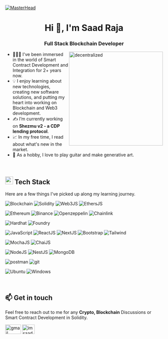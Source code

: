 [![MasterHead](https://cdn.dribbble.com/userupload/15119027/file/original-f4f712a9483b14d166ba90b0b08618ed.png?resize=1280×640)]()

<h1 align="center">Hi 👋, I'm Saad Raja</h1>
<h3 align="center">Full Stack Blockchain Developer</h3>

<img align="right" alt="decentralized" width="300" src="https://i.pinimg.com/originals/c4/d8/d7/c4d8d7f9e12230e974cb918678b161b4.gif" />

- 👨🏻‍💻 I've been immersed in the world of Smart Contract Development and Integration for 2+ years now.
- 💡 I enjoy learning about new technologies, creating new software solutions, and putting my heart into working on Blockchain and Web3 development.
- ✍ I’m currently working on **Shezmu v2 - a CDP lending protocol**.
- 📈 In my free time, I read about what's new in the market.
- 🎨 As a hobby, I love to play guitar and make generative art.

<br />

<h2 id="-techstack"><img src="https://media2.giphy.com/media/QssGEmpkyEOhBCb7e1/giphy.gif?cid=ecf05e47a0n3gi1bfqntqmob8g9aid1oyj2wr3ds3mg700bl&amp;rid=giphy.gif" width="25"><b> Tech Stack</b></h2>

Here are a few things I've picked up along my learning journey.

![Blockchain](https://img.shields.io/badge/-blockchain-blue?style=for-the-badge&logo=blockchaindotcom&logoColor=white)
![Solidity](https://img.shields.io/badge/-SOLIDITY-grey?style=for-the-badge&logo=solidity&logoColor=white)
![Web3JS](https://img.shields.io/badge/-web3JS-orange?style=for-the-badge&logo=web3dotjs&logoColor=white)
![EthersJS](https://img.shields.io/badge/-ethersJS-blue?style=for-the-badge&logo=ethers&logoColor=white)

![Ethereum](https://img.shields.io/badge/Ethereum-3C3C3D?style=for-the-badge&logo=Ethereum&logoColor=white)
![Binance](https://img.shields.io/badge/Binance-FCD535?style=for-the-badge&logo=binance&logoColor=white)
![Openzeppelin](https://img.shields.io/badge/OpenZeppelin-4E5EE4?logo=OpenZeppelin&logoColor=fff&style=for-the-badge)
![Chainlink](https://img.shields.io/badge/chainlink-375BD2?style=for-the-badge&logo=chainlink&logoColor=white)

![Hardhat](https://img.shields.io/badge/-hardhat-FCD535?style=for-the-badge&logo=hardhat&logoColor=white)
![Foundry](https://img.shields.io/badge/-foundry-orange?style=for-the-badge&logo=foundry&logoColor=white)

![JavaScript](https://img.shields.io/badge/JavaScript-F7DF1E?style=for-the-badge&logo=javascript&logoColor=black)
![ReactJS](https://img.shields.io/badge/React-20232A?style=for-the-badge&logo=react&logoColor=61DAFB)
![NextJS](https://img.shields.io/badge/Next-20232A?style=for-the-badge&logo=next.js&logoColor=61DAFB)
![Bootstrap](https://img.shields.io/badge/Bootstrap-563D7C?style=for-the-badge&logo=bootstrap&logoColor=white)
![Tailwind](https://img.shields.io/badge/Tailwind-white?style=for-the-badge&logo=tailwindcss&logoColor=87CEEB)

![MochaJS](https://img.shields.io/badge/mocha.js-323330?style=for-the-badge&logo=mocha&logoColor=Brown)
![ChaiJS](https://img.shields.io/badge/chai.js-323330?style=for-the-badge&logo=chai&logoColor=red)

![NodeJS](https://img.shields.io/badge/Node.js-43853D?style=for-the-badge&logo=node.js&logoColor=white)
![NestJS](https://img.shields.io/badge/Nest.js-C11C84?style=for-the-badge&logo=nestjs&logoColor=white)
![MongoDB](https://img.shields.io/badge/MongoDB-4EA94B?style=for-the-badge&logo=mongodb&logoColor=white)

![postman](https://img.shields.io/badge/Postman-white?style=for-the-badge&logo=postman)
![git](https://img.shields.io/badge/git-white?style=for-the-badge&logo=git)

![Ubuntu](https://img.shields.io/badge/Ubuntu-E95420?style=for-the-badge&logo=ubuntu&logoColor=white)
![Windows](https://img.shields.io/badge/Windows-0078D6?style=for-the-badge&logo=windows11&logoColor=white)

<br />

## 📫 Get in touch
Feel free to reach out to me for any **Crypto, Blockchain** Discussions or Smart Contract Development in Solidity.
<p align="left">
  <a href="mailto:saadraja6432@gmail.com"><img align="center" src="https://logos-world.net/wp-content/uploads/2020/11/Gmail-Logo-700x394.png" alt="gmail" height="30" width="50" /></a>
  <a href="https://linkedin.com/in/imsaadraja" target="blank"><img align="center" src="https://raw.githubusercontent.com/rahuldkjain/github-profile-readme-generator/master/src/images/icons/Social/linked-in-alt.svg" alt="imsaadraja" height="30" width="40" /></a>
</p>

